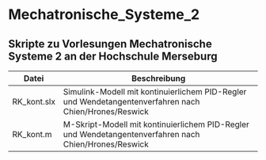 # Mechatronische_Systeme_2

## Skripte zu Vorlesungen Mechatronische Systeme 2 an der Hochschule Merseburg

Datei | Beschreibung
--- | ---
RK_kont.slx | Simulink-Modell mit kontinuierlichem PID-Regler und Wendetangentenverfahren nach Chien/Hrones/Reswick
RK_kont.m | M-Skript-Modell mit kontinuierlichem PID-Regler und Wendetangentenverfahren nach Chien/Hrones/Reswick
